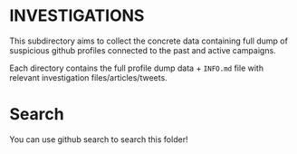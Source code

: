 # INVESTIGATIONS

This subdirectory aims to collect the concrete data containing full dump of suspicious github profiles connected to the past and active campaigns.

Each directory contains the full profile dump data + `INFO.md` file with relevant investigation files/articles/tweets.

# Search

You can use github search to search this folder! 